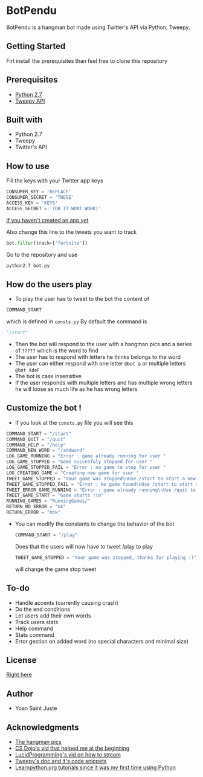 # BotPendu

BotPendu is a hangman bot made using Twitter's API via Python, Tweepy.

## Getting Started
Firt install the prerequisites than feel free to clone this repository

## Prerequisites

* [Python 2.7](https://www.python.org/downloads/)
* [Tweepy API](http://docs.tweepy.org/en/3.7.0/install.html)

## Built with
* Python 2.7
* Tweepy
* Twitter's API

## How to use

Fill the keys with your Twitter app keys
```python
CONSUMER_KEY = 'REPLACE'
CONSUMER_SECRET = 'THESE'
ACCESS_KEY = 'KEYS'
ACCESS_SECRET = '(OR IT WONT WORK)'
```
[If you haven't created an app yet](https://developer.twitter.com/)

Also change this line to the tweets you want to track
```python
bot.filter(track=['fortnite'])
```
Go to the repository and use
```bash
python2.7 bot.py
```
## How do the users play

* To play the user has to tweet to the bot the content of 
```python
COMMAND_START
``` 
which is defined in ```consts.py```
By default the command is 
```python 
"/start"
```
* Then the bot will respond to the user with a hangman pics and a series of ```?????``` which is the word to find
* The user has to respond with letters he thinks belongs to the word
* The user can either respond with one letter ```@bot a``` or multiple letters ```@bot XdeF```
* The bot is case insensitive
* If the user responds with multiple letters and has multiple wrong letters he will loose as much life as he has wrong letters

## Customize the bot !
* If you look at the ```consts.py``` file you will see this
```python
COMMAND_START = "/start"
COMMAND_QUIT = "/quit"
COMMAND_HELP = "/help"
COMMAND_NEW_WORD = "/addword"
LOG_GAME_RUNNING = "Error : game already running for user "
LOG_GAME_STOPPED = "Game succesfuly stopped for user "
LOG_GAME_STOPPED_FAIL = "Error : no game to stop for user "
LOG_CREATING_GAME = "Creating new game for user "
TWEET_GAME_STOPPED = "Your game was stopped\nUse /start to start a new game"
TWEET_GAME_STOPPED_FAIL = "Error : No game found\nUse /start to start a game"
TWEET_ERROR_GAME_RUNNING = "Error : game already running\nUse /quit to quit the game"
TWEET_GAME_START = "Game starts !\n"
RUNNING_GAMES = "RunningGames/"
RETURN_NO_ERROR = "ok"
RETURN_ERROR = "nok"
```
* You can modify the constants to change the behavior of the bot
  ```python
  COMMAND_START = "/play"
  ``` 
  Does that the users will now have to tweet /play to play
  ```python
  TWEET_GAME_STOPPED = "Your game was stopped, thanks for playing :)"
  ```
  will change the game stop tweet
  
## To-do
* Handle accents (currently causing crash)
* Do the end conditions
* Let users add their own words
* Track users stats
* Help command
* Stats command
* Error gestion on added word (no special characters and minimal size)

## License
[Right here](https://github.com/yoansj/BotPendu/blob/master/LICENSE)

## Author
* Yoan Saint Juste

## Acknowledgments
* [The hangman pics](https://gist.github.com/chrishorton/8510732aa9a80a03c829b09f12e20d9c)
* [CS Dojo's vid that helped me at the beginning](https://www.youtube.com/watch?v=W0wWwglE1Vc&feature=youtu.be)
* [LucidProgramming's vid on how to stream](https://www.youtube.com/watch?v=wlnx-7cm4Gg&feature=youtu.be)
* [Tweepy's doc and it's code snippets](http://docs.tweepy.org/en/latest/getting_started.html)
* [Learnpython.org tutorials since it was my first time using Python](https://www.learnpython.org)
